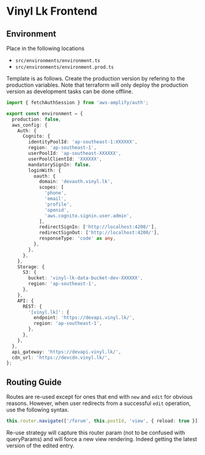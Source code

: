 # Vinyl Lk Frontend

## Environment

Place in the following locations

* `src/environments/environment.ts`
* `src/environments/environment.prod.ts`

Template is as follows. Create the production version by refering to the production variables. Note that terraform will only deploy the production version as development tasks can be done offline.

```typescript
import { fetchAuthSession } from 'aws-amplify/auth';

export const environment = {
  production: false,
  aws_config: {
    Auth: {
      Cognito: {
        identityPoolId: 'ap-southeast-1:XXXXXX',
        region: 'ap-southeast-1',
        userPoolId: 'ap-southeast-XXXXXX',
        userPoolClientId: 'XXXXXX',
        mandatorySignIn: false,
        loginWith: {
          oauth: {
            domain: 'devauth.vinyl.lk',
            scopes: [
              'phone',
              'email',
              'profile',
              'openid',
              'aws.cognito.signin.user.admin',
            ],
            redirectSignIn: ['http://localhost:4200/'],
            redirectSignOut: ['http://localhost:4200/'],
            responseType: 'code' as any,
          },
        },
      },
    },
    Storage: {
      S3: {
        bucket: 'vinyl-lk-data-bucket-dev-XXXXXX',
        region: 'ap-southeast-1',
      },
    },
    API: {
      REST: {
        '[vinyl.lk]': {
          endpoint: 'https://devapi.vinyl.lk/',
          region: 'ap-southeast-1',
        },
      },
    },
  },
  api_gateway: 'https://devapi.vinyl.lk/',
  cdn_url: 'https://devcdn.vinyl.lk/',
};
```

## Routing Guide

Routes are re-used except for ones that end with `new` and `edit` for obvious reasons. However, when user redirects from a successful `edit` operation, use the following syntax.

```typescript
this.router.navigate(['/forum', this.postId, 'view', { reload: true }]);
```

Re-use strategy will capture this router param (not to be confused with queryParams) and will force a new view rendering. Indeed getting the latest version of the edited entry.